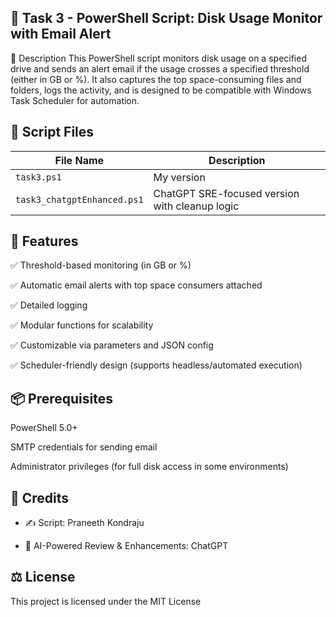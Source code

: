## 📁 Task 3 - PowerShell Script: Disk Usage Monitor with Email Alert
🔧 Description
This PowerShell script monitors disk usage on a specified drive and sends an alert email if the usage crosses a specified threshold (either in GB or %). It also captures the top space-consuming files and folders, logs the activity, and is designed to be compatible with Windows Task Scheduler for automation.

## 📁 Script Files

| File Name                | Description                                |
|-------------------------|--------------------------------------------|
| `task3.ps1`   | My version                |
| `task3_chatgptEnhanced.ps1` | ChatGPT SRE-focused version with cleanup logic |

## 🚀 Features
✅ Threshold-based monitoring (in GB or %)

✅ Automatic email alerts with top space consumers attached

✅ Detailed logging

✅ Modular functions for scalability

✅ Customizable via parameters and JSON config

✅ Scheduler-friendly design (supports headless/automated execution)

## 📦 Prerequisites
PowerShell 5.0+

SMTP credentials for sending email

Administrator privileges (for full disk access in some environments)

## 👥 Credits

- ✍️ Script: Praneeth Kondraju

- 🤖 AI-Powered Review & Enhancements: ChatGPT

## ⚖️ License
This project is licensed under the MIT License